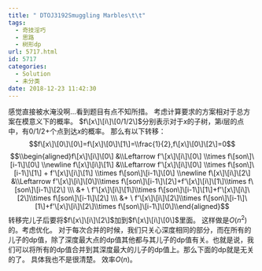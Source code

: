 ```yaml
---
title: " DTOJ3192Smuggling Marbles\t\t"
tags:
  - 奇技淫巧
  - 思路
  - 树形dp
url: 5717.html
id: 5717
categories:
  - Solution
  - 未分类
date: 2018-12-23 11:42:30
---
```


感觉直接被水淹没啊...看到题目有点不知所措。 考虑计算要求的方案相对于总方案在模意义下的概率。 $f\[x\]\[i\]\[0/1/2\]$分别表示对于$x$的子树，第$i$层的点中，有$0/1/2+$个点到达$x$的概率。 那么有以下转移： $$f\[x\]\[0\]\[0\]=f\[x\]\[0\]\[1\]=\\frac{1}{2},f\[x\]\[0\]\[2\]=0$$ $$\\begin{aligned}f\[x\]\[i\]\[0\] &\\Leftarrow f'\[x\]\[i\]\[0\] \\times f\[son\]\[i-1\]\[0\] \\newline f\[x\]\[i\]\[1\] &\\Leftarrow f'\[x\]\[i\]\[0\] \\times f\[son\]\[i-1\]\[1\] + f'\[x\]\[i\]\[1\] \\times f\[son\]\[i-1\]\[0\] \\newline f\[x\]\[i\]\[2\] &\\Leftarrow f'\[x\]\[i\]\[0\]\\times f\[son\]\[i-1\]\[2\]+f'\[x\]\[i\]\[1\]\\times f\[son\]\[i-1\]\[2\] \\\ &+ \ f'\[x\]\[i\]\[1\]\\times f\[son\]\[i-1\]\[1\]+f'\[x\]\[i\]\[2\]\\times f\[son\]\[i-1\]\[2\] \\\ &+ \ f'\[x\]\[i\]\[2\]\\times f\[son\]\[i-1\]\[1\]+f'\[x\]\[i\]\[2\]\\times f\[son\]\[i-1\]\[0\]\\end{aligned}$$ 转移完儿子后要将$f\[x\]\[i\]\[2\]$加到$f\[x\]\[i\]\[0\]$里面。 这样做是$O(n^2)$的。考虑优化。 对于每次合并的时候，我们只关心深度相同的部分，而在所有的儿子的dp值，除了深度最大点的dp值其他都与其儿子的dp值有关。也就是说，我们可以将所有的dp值合并到其深度最大的儿子的dp值上。那么下面的dp就是无关的了。 具体我也不是很清楚。 效率$O(n)$。
